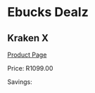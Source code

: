 
# Ebucks Dealz
## Kraken X
[Product Page](https://www.ebucks.com/web/shop/productSelected.do?prodId=1193383253&catId=1193873409)

Price: R1099.00

Savings: 


	
